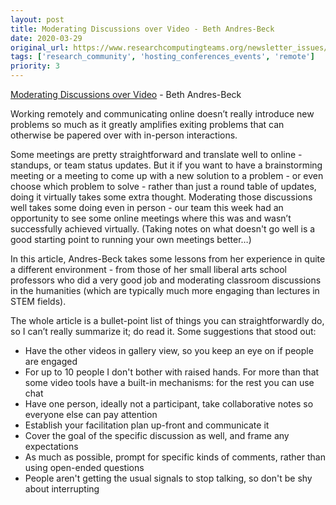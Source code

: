 ```yaml
---
layout: post
title: Moderating Discussions over Video - Beth Andres-Beck
date: 2020-03-29
original_url: https://www.researchcomputingteams.org/newsletter_issues/0017
tags: ['research_community', 'hosting_conferences_events', 'remote']
priority: 3
---
```


<!-- markdownlint-disable MD033 -->
<!-- markdownlint-disable MD041 -->
<!-- markdownlint-disable MD049 -->

[Moderating Discussions over Video](https://blog.bethcodes.com/moderating-discussions-over-video) - Beth Andres-Beck

Working remotely and communicating online doesn’t really introduce new problems so much as it greatly amplifies exiting problems that can otherwise be papered over with in-person interactions.

Some meetings are pretty straightforward and translate well to online - standups, or team status updates.  But it if you want to have a brainstorming meeting or a meeting to come up with a new solution to a problem - or even choose which problem to solve - rather than just a round table of updates, doing it virtually takes some extra thought.  Moderating those discussions well takes some doing even in person -  our team this week had an opportunity to see some online meetings where this was and wasn’t successfully achieved virtually. (Taking notes on what doesn't go well is a good starting point to running your own meetings better…)

In this article, Andres-Beck takes some lessons from her experience in quite a different environment - from those of her small liberal arts school professors who did a very good job and moderating classroom discussions in the humanities (which are typically much more engaging than lectures in STEM fields).

The whole article is a bullet-point list of things you can straightforwardly do, so I can’t really summarize it; do read it.  Some suggestions that stood out:

- Have the other videos in gallery view, so you keep an eye on if people are engaged
- For up to 10 people I don't bother with raised hands.  For more than that some video tools have a built-in mechanisms: for the rest you can use chat
- Have one person, ideally not a participant, take collaborative notes so everyone else can pay attention
- Establish your facilitation plan up-front and communicate it
- Cover the goal of the specific discussion as well, and frame any expectations
- As much as possible, prompt for specific kinds of comments, rather than using open-ended questions
- People aren't getting the usual signals to stop talking, so don't be shy about interrupting